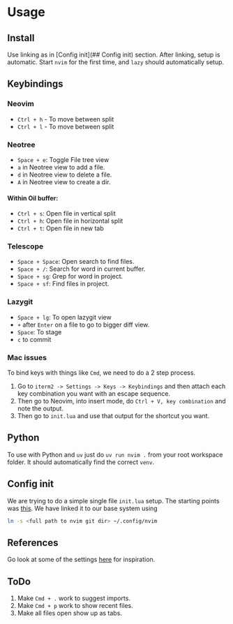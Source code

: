 # Usage

## Install

Use linking as in [Config init](## Config init) section.
After linking, setup is automatic. 
Start `nvim` for the first time, and `lazy` should automatically setup. 

## Keybindings

### Neovim

- `Ctrl + h` - To move between split 
- `Ctrl + l` - To move between split 

### Neotree 

- `Space + e`: Toggle File tree view 
- `a` in Neotree view to add a file.
- `d` in Neotree view to delete a file.
- `A` in Neotree view to create a dir.

#### Within Oil buffer:
- `Ctrl + s`: Open file in vertical split
- `Ctrl + h`: Open file in horizontal split  
- `Ctrl + t`: Open file in new tab

### Telescope 

- `Space + Space`: Open search to find files. 
- `Space + /`: Search for word in current buffer.
- `Space + sg`: Grep for word in project.
- `Space + sf`: Find files in project.

### Lazygit

- `Space + lg`: To open lazygit view
- `+` after `Enter` on a file to go to bigger diff view. 
- `Space`: To stage
- `c` to commit

### Mac issues

To bind keys with things like `Cmd`, we need to do a 2 step process. 
1. Go to `iterm2 -> Settings -> Keys -> Keybindings` and then attach each key combination you want with an escape sequence. 
2. Then go to Neovim, into insert mode, do `Ctrl + V, key combination` and note the output. 
3. Then go to `init.lua` and use that output for the shortcut you want.


## Python

To use with Python and `uv` just do 
`uv run nvim .` from your root workspace folder. It should automatically find the correct `venv`. 


## Config init 

We are trying to do a simple single file `init.lua` setup. 
The starting points was [this](https://github.com/khuedoan/nvim-minimal/tree/master).
We have linked it to our base system using 

```sh
ln -s <full path to nvim git dir> ~/.config/nvim
```

## References

Go look at some of the settings [here](https://github.com/nvim-lua/kickstart.nvim/blob/master/init.lua) for inspiration. 

## ToDo

1. Make `Cmd + .` work to suggest imports.
2. Make `Cmd + p` work to show recent files. 
3. Make all files open show up as tabs. 

